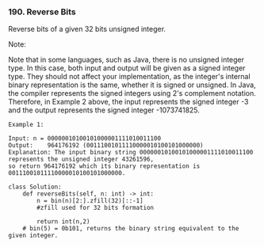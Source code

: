 ### 190. Reverse Bits

Reverse bits of a given 32 bits unsigned integer.

Note:

Note that in some languages, such as Java, there is no unsigned integer type. 
In this case, both input and output will be given as a signed integer type. 
They should not affect your implementation, as the integer's internal binary representation is the same, whether it is signed or unsigned.
In Java, the compiler represents the signed integers using 2's complement notation. 
Therefore, in Example 2 above, the input represents the signed integer -3 and the output represents the signed integer -1073741825.

```
Example 1:

Input: n = 00000010100101000001111010011100
Output:    964176192 (00111001011110000010100101000000)
Explanation: The input binary string 00000010100101000001111010011100 represents the unsigned integer 43261596, 
so return 964176192 which its binary representation is 00111001011110000010100101000000.
```

```
class Solution:
    def reverseBits(self, n: int) -> int:
        n = bin(n)[2:].zfill(32)[::-1]
		#zfill used for 32 bits formation 
        
        return int(n,2)
	# bin(5) = 0b101, returns the binary string equivalent to the given integer.
```
